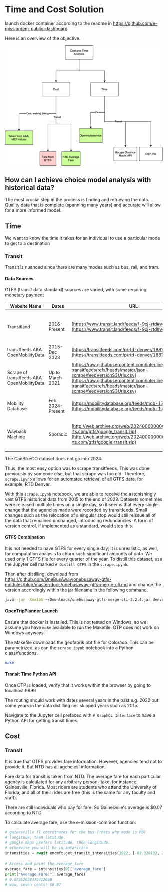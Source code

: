 # Time and Cost Solution

launch docker container according to the readme in
https://github.com/e-mission/em-public-dashboard

Here is an overview of the objective.

![Overview diagram](costtime.svg)

## How can I achieve choice model analysis with historical data?

The most crucial step in the process is finding and retrieving the
data. Quality data that is complete (spanning many years)
and accurate will allow for a more informed model.

## Time

We want to know the time it takes for an individual to use a particular mode
to get to a destination

### Transit

Transit is nuanced since there are many modes such as bus, rail, and tram.

#### Data Sources

GTFS (transit data standard) sources are varied, with some requiring monetary payment

| **Website Name**                            | **Dates**           | **URL**                                                                 | **Paid**                    | **Notes**                  |
|---------------------------------------------|---------------------|-------------------------------------------------------------------------|-----------------------------|----------------------------|
| Transitland                                 | 2016-Present        | [https://www.transit.land/feeds/f-9xj-rtd#versions](https://www.transit.land/feeds/f-9xj-rtd#versions) | Yes Unless Edu Academic Plan          | Does not have historical data without paid plan          |
| transitfeeds AKA OpenMobilityData           | 2015-Dec 2023       | [https://transitfeeds.com/p/rtd-denver/188?p=26](https://transitfeeds.com/p/rtd-denver/188?p=26) | No       | API Deprecated             |
| Scrape of transitfeeds AKA OpenMobilityData | Up to March 2021    | [https://raw.githubusercontent.com/interline-io/scrape-of-transitfeeds/refs/heads/master/json-scrape/feedVersionS3Urls.csv](https://raw.githubusercontent.com/interline-io/scrape-of-transitfeeds/refs/heads/master/json-scrape/feedVersionS3Urls.csv) | No                          |  Does not have recent data                 |
| Mobility Database                           | Feb 2024-Present    | [https://mobilitydatabase.org/feeds/mdb-178](https://mobilitydatabase.org/feeds/mdb-178) | No                          |  Does not have historical data            |
| Wayback Machine                             | Sporadic            | [http://web.archive.org/web/20240000000000*/http://go-rts.com/gtfs/google_transit.zip](http://web.archive.org/web/20240000000000*/http://go-rts.com/gtfs/google_transit.zip)              | No | Can be used to fill in gaps between the other sources

The CanBikeCO dataset does not go into 2024.

Thus, the most easy option was to scrape transitfeeds. This was done previously by someone else,
but that scrape was too old. Therefore, `scrape.ipynb` allows for an automated retrieval
of all GTFS data, for example, RTD Denver.

With this `scrape.ipynb` notebook, we are able to receive the astonishingly vast GTFS historical data from 2015 to the end of 2023. Datasets sometimes were released multiple times on a single
day, so it seems that every single change that the agencies made were recorded by transitfeeds.
Small changes such as the relocation of a singular stop would still reissue all of the data that remained unchanged, introducing redundancies. A form of version control, if implemented as a standard, would stop this.

#### GTFS Combination

It is not needed to have GTFS for every single day; it is unrealistic, as well, for computation
analysis to churn such significant amounts of data. We used only 1 GTFS file for every quarter
of the year. To distill this dataset, use the Jupyter cell marked `# Distill GTFS` in the
`scrape.ipynb`.

Then after distilling, download from 
https://github.com/OneBusAway/onebusaway-gtfs-modules/blob/master/docs/onebusaway-gtfs-merge-cli.md
and change the version accordingly within the jar filename in the following command.

```bash
java -jar -Xmx16G ~/Downloads/onebusaway-gtfs-merge-cli-3.2.4.jar denver/*.zip outputCombined.zip
```

#### OpenTripPlanner Launch

Ensure that docker is installed. This is not tested on Windows, so we assume you
have `make` available to run the Makefile. OTP does not work on Windows anyways.

The Makefile downloads the geofabrik pbf file for Colorado. This can be
parametrized, as can the `scrape.ipynb` notebook into a Python class/functions.

```bash
make
```

#### Transit Time Python API

Once OTP is loaded, verify that it works within the browser by going to
localhost:9999

The routing should work with dates several years in the past e.g. 2022
but some years in the data distilling cell skipped years such as 2015.

Navigate to the Jupyter cell prefaced with `# GraphQL Interface` to have
a Python API for getting transit times.


## Cost

### Transit

It is true that GTFS provides fare information.
However, agencies tend not to provide it. But NTD has all agencies' information.

Fare data for transit is taken from NTD. The average fare for each particular agency
is calculated for any arbitrary person- take, for instance, Gainesville, Florida.
Most riders are students who attend the University of Florida, and all of their
rides are free (this is the same for any faculty and staff).

There are still individuals who pay for fare. So Gainesville's average is $0.07
according to NTD.

To calculate average fare, use the e-mission-common function:

```python
# gainesville fl coordinates for the bus (thats why mode is MB)
# longitude, then latitude.
# google maps prefers latitude, then longitude.
# otherwise you will be in antarctica
intensities = await emcmft.get_transit_intensities(2022, [-82.328132, 29.626142], modes=['MB'])

# Access and print the average_fare
average_fare = intensities[0]['average_fare']
print("Average Fare:", average_fare)
# 0.07352028470412668
# wow, seven cents! $0.07
```

